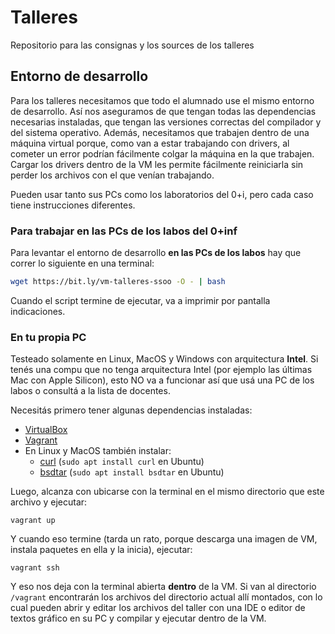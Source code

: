 # Talleres
Repositorio para las consignas y los sources de los talleres

## Entorno de desarrollo

Para los talleres necesitamos que todo el alumnado use el mismo entorno de desarrollo. Así nos aseguramos de que tengan todas las dependencias necesarias instaladas,  que tengan las versiones correctas del compilador y del sistema operativo. Además, necesitamos que trabajen dentro de una máquina virtual porque, como van a estar trabajando con drivers, al cometer un error podrían fácilmente colgar la máquina en la que trabajen. Cargar los drivers dentro de la VM les permite fácilmente reiniciarla sin perder los archivos con el que venían trabajando.

Pueden usar tanto sus PCs como los laboratorios del 0+i, pero cada caso tiene instrucciones diferentes.

### Para trabajar en las PCs de los labos del 0+inf

Para levantar el entorno de desarrollo **en las PCs de los labos** hay que correr lo siguiente en una terminal:

```bash
wget https://bit.ly/vm-talleres-ssoo -O - | bash
```

Cuando el script termine de ejecutar, va a imprimir por pantalla indicaciones.

### En tu propia PC

Testeado solamente en Linux, MacOS y Windows con arquitectura **Intel**. Si tenés una compu que no tenga arquitectura Intel (por ejemplo las últimas Mac con Apple Silicon), esto NO va a funcionar así que usá una PC de los labos o consultá a la lista de docentes.

Necesitás primero tener algunas dependencias instaladas:

- [VirtualBox](https://www.virtualbox.org/)
- [Vagrant](https://www.vagrantup.com/)
- En Linux y MacOS también instalar:
  - [curl](https://curl.se/) (`sudo apt install curl` en Ubuntu)
  - [bsdtar](https://github.com/libarchive/libarchive) (`sudo apt install bsdtar` en Ubuntu)

Luego, alcanza con ubicarse con la terminal en el mismo directorio que este archivo y ejecutar:

```
vagrant up
```

Y cuando eso termine (tarda un rato, porque descarga una imagen de VM, instala paquetes en ella y la inicia), ejecutar:

```
vagrant ssh
```

Y eso nos deja con la terminal abierta **dentro** de la VM. Si van al directorio `/vagrant` encontrarán los archivos del directorio actual allí montados, con lo cual pueden abrir y editar los archivos del taller con una IDE o editor de textos gráfico en su PC y compilar y ejecutar dentro de la VM.

